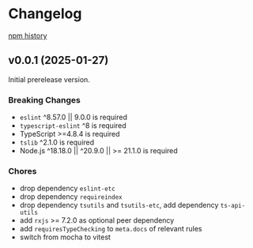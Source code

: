 # Changelog

[npm history](https://www.npmjs.com/package/eslint-plugin-rxjs-angular-x?activeTab=versions)

## v0.0.1 (2025-01-27)

Initial prerelease version.

### Breaking Changes

- `eslint` ^8.57.0 || 9.0.0 is required
- `typescript-eslint` ^8 is required
- TypeScript >=4.8.4 is required
- `tslib` ^2.1.0 is required
- Node.js ^18.18.0 || ^20.9.0 || >= 21.1.0 is required

### Chores

- drop dependency `eslint-etc`
- drop dependency `requireindex`
- drop dependency `tsutils` and `tsutils-etc`, add dependency `ts-api-utils`
- add `rxjs` >= 7.2.0 as optional peer dependency
- add `requiresTypeChecking` to `meta.docs` of relevant rules
- switch from mocha to vitest
